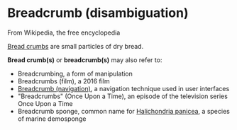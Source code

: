 # Breadcrumb (disambiguation)

From Wikipedia, the free encyclopedia

[Bread crumbs](bread-crumbs) are small particles of dry bread.

**Bread crumb(s)** or **breadcrumb(s)** may also refer to:

- Breadcrumbing, a form of manipulation
- Breadcrumbs (film), a 2016 film
- [Breadcrumb (navigation)](breadcrumb-navigation/), a navigation technique used in user interfaces
- "Breadcrumbs" (Once Upon a Time), an episode of the television series Once Upon a Time
- Breadcrumb sponge, common name for [Halichondria panicea](), a species of marine demosponge